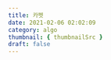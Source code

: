 ```yaml
---
title: 카펫
date: 2021-02-06 02:02:09
category: algo
thumbnail: { thumbnailSrc }
draft: false
---
```


